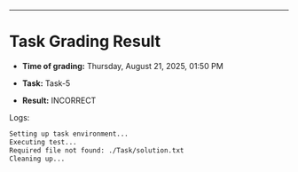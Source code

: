 
---
# Task Grading Result

- **Time of grading:** Thursday, August 21, 2025, 01:50 PM

- **Task:** Task-5

- **Result:** INCORRECT


Logs:
```bash
Setting up task environment...
Executing test...
Required file not found: ./Task/solution.txt
Cleaning up...
```
